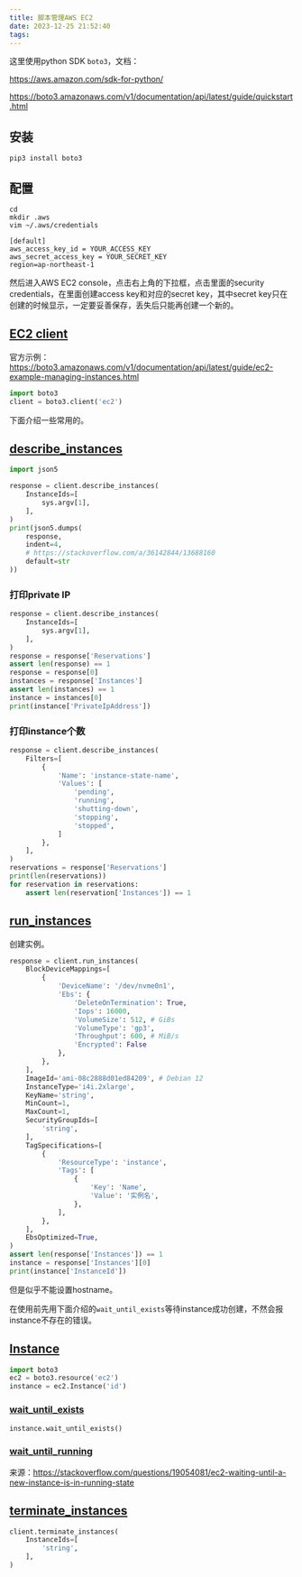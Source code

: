 ```yaml
---
title: 脚本管理AWS EC2
date: 2023-12-25 21:52:40
tags:
---
```


这里使用python SDK `boto3`，文档：

<https://aws.amazon.com/sdk-for-python/>

<https://boto3.amazonaws.com/v1/documentation/api/latest/guide/quickstart.html>

## 安装

```shell
pip3 install boto3
```

## 配置

```shell
cd
mkdir .aws
vim ~/.aws/credentials
```

```text
[default]
aws_access_key_id = YOUR_ACCESS_KEY
aws_secret_access_key = YOUR_SECRET_KEY
region=ap-northeast-1
```

然后进入AWS EC2 console，点击右上角的下拉框，点击里面的security credentials，在里面创建access key和对应的secret key，其中secret key只在创建的时候显示，一定要妥善保存，丢失后只能再创建一个新的。

## [EC2 client](https://boto3.amazonaws.com/v1/documentation/api/latest/reference/services/ec2.html)

官方示例：<https://boto3.amazonaws.com/v1/documentation/api/latest/guide/ec2-example-managing-instances.html>

```py
import boto3
client = boto3.client('ec2')
```

下面介绍一些常用的。

## [describe_instances](https://boto3.amazonaws.com/v1/documentation/api/latest/reference/services/ec2/client/describe_instances.html)

```py
import json5

response = client.describe_instances(
    InstanceIds=[
        sys.argv[1],
    ],  
)
print(json5.dumps(
    response,
    indent=4,
    # https://stackoverflow.com/a/36142844/13688160
    default=str
))
```

### 打印private IP

```py
response = client.describe_instances(
    InstanceIds=[
        sys.argv[1],
    ],  
)
response = response['Reservations']
assert len(response) == 1
response = response[0]
instances = response['Instances']
assert len(instances) == 1
instance = instances[0]
print(instance['PrivateIpAddress'])
```

### 打印instance个数

```py
response = client.describe_instances(
    Filters=[
        {
            'Name': 'instance-state-name',
            'Values': [
                'pending',
                'running',
                'shutting-down',
                'stopping',
                'stopped',
            ]
        },
    ],  
)
reservations = response['Reservations']
print(len(reservations))
for reservation in reservations:
    assert len(reservation['Instances']) == 1
```

## [run_instances](https://boto3.amazonaws.com/v1/documentation/api/latest/reference/services/ec2/client/run_instances.html)

创建实例。

```py
response = client.run_instances(
    BlockDeviceMappings=[
        {
            'DeviceName': '/dev/nvme0n1',
            'Ebs': {
                'DeleteOnTermination': True,
                'Iops': 16000,
                'VolumeSize': 512, # GiBs
                'VolumeType': 'gp3',
                'Throughput': 600, # MiB/s
                'Encrypted': False
            },
        },
    ],
    ImageId='ami-08c2888d01ed84209', # Debian 12
    InstanceType='i4i.2xlarge',
    KeyName='string',
    MinCount=1,
    MaxCount=1,
    SecurityGroupIds=[
        'string',
    ],
    TagSpecifications=[
        {
            'ResourceType': 'instance',
            'Tags': [
                {
                    'Key': 'Name',
                    'Value': '实例名',
                },
            ],
        },
    ],
    EbsOptimized=True,
)
assert len(response['Instances']) == 1
instance = response['Instances'][0]
print(instance['InstanceId'])
```

但是似乎不能设置hostname。

在使用前先用下面介绍的`wait_until_exists`等待instance成功创建，不然会报instance不存在的错误。

## [Instance](https://boto3.amazonaws.com/v1/documentation/api/latest/reference/services/ec2/instance/index.html)

```py
import boto3
ec2 = boto3.resource('ec2')
instance = ec2.Instance('id')
```

### [wait_until_exists](https://boto3.amazonaws.com/v1/documentation/api/latest/reference/services/ec2/instance/wait_until_exists.html)

```py
instance.wait_until_exists()
```

### [wait_until_running](https://boto3.amazonaws.com/v1/documentation/api/latest/reference/services/ec2/instance/wait_until_running.html)

来源：<https://stackoverflow.com/questions/19054081/ec2-waiting-until-a-new-instance-is-in-running-state>

## [terminate_instances](https://boto3.amazonaws.com/v1/documentation/api/latest/reference/services/ec2/client/terminate_instances.html)

```py
client.terminate_instances(
    InstanceIds=[
        'string',
    ],
)
```
